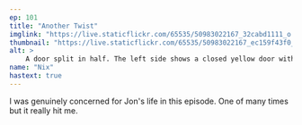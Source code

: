 ```yaml
---
ep: 101
title: "Another Twist"
imglink: "https://live.staticflickr.com/65535/50983022167_32cabd1111_o.jpg"
thumbnail: "https://live.staticflickr.com/65535/50983022167_ec159f43f0_q.jpg"
alt: >
    A door split in half. The left side shows a closed yellow door with &#x27;It&#x27;s locked&#x27; written on it. The right side is filled with a multi-coloured spiral and outside of the door-frame are the words &#x27;The door is open, if you&#x27;re ready.&#x27;
name: "Nix"
hastext: true
---
```

I was genuinely concerned for Jon's life in this episode. One of many times but it really hit me. 